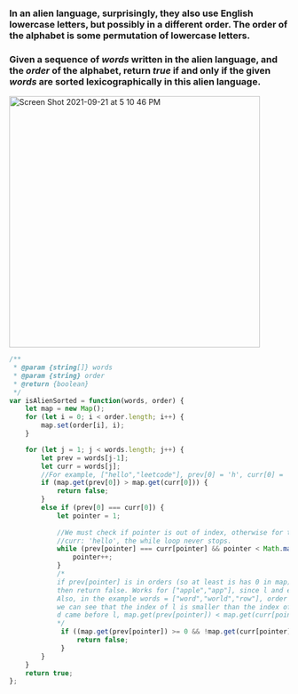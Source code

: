 ### In an alien language, surprisingly, they also use English lowercase letters, but possibly in a different order. The order of the alphabet is some permutation of lowercase letters.
### Given a sequence of _words_ written in the alien language, and the _order_ of the alphabet, return _true_ if and only if the given _words_ are sorted lexicographically in this alien language.

<img width="452" alt="Screen Shot 2021-09-21 at 5 10 46 PM" src="https://user-images.githubusercontent.com/37787994/134263594-91f0f841-cfea-4652-82f1-80381df79590.png">



```Javascript
/**
 * @param {string[]} words
 * @param {string} order
 * @return {boolean}
 */
var isAlienSorted = function(words, order) {
    let map = new Map();
    for (let i = 0; i < order.length; i++) {
        map.set(order[i], i);
    } 

    for (let j = 1; j < words.length; j++) {
        let prev = words[j-1];
        let curr = words[j];
        //For example, ["hello","leetcode"], prev[0] = 'h', curr[0] = 'l', and l cannot come before h
        if (map.get(prev[0]) > map.get(curr[0])) {
            return false;
        } 
        else if (prev[0] === curr[0]) {
            let pointer = 1;
            
            //We must check if pointer is out of index, otherwise for test case like prev: 'hello'
            //curr: 'hello', the while loop never stops.
            while (prev[pointer] === curr[pointer] && pointer < Math.max(curr.length, prev.length)) {
                pointer++;
            }
            /* 
            if prev[pointer] is in orders (so at least is has 0 in map), but curr[pointer] is not in order, 
            then return false. Works for ["apple","app"], since l and e is not in map
            Also, in the example words = ["word","world","row"], order = "worldabcefghijkmnpqstuvxyz", 
            we can see that the index of l is smaller than the index of d. But should be vice versa since
            d came before l, map.get(prev[pointer]) < map.get(curr[pointer] is correct.
            */
             if ((map.get(prev[pointer]) >= 0 && !map.get(curr[pointer])) || map.get(prev[pointer]) > map.get(curr[pointer])) {
                 return false;
             }
        }
    }
    return true;
};
```
